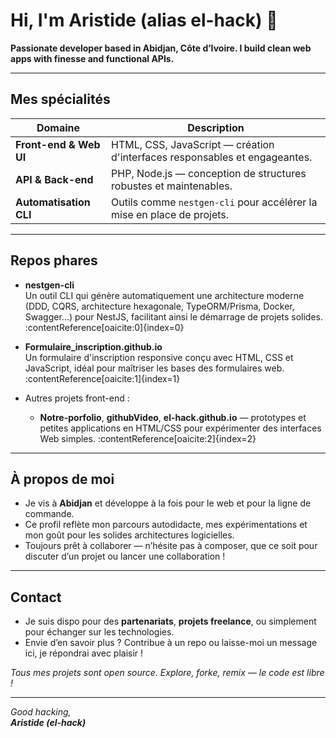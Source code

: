 # Hi, I'm **Aristide** (alias **el-hack**) 👋

**Passionate developer based in Abidjan, Côte d’Ivoire. I build clean web apps with finesse and functional APIs.**

---

##  Mes spécialités

| Domaine                   | Description                                                                 |
|--------------------------|-----------------------------------------------------------------------------|
| **Front-end & Web UI**   | HTML, CSS, JavaScript — création d'interfaces responsables et engageantes. |
| **API & Back-end**       | PHP, Node.js — conception de structures robustes et maintenables.           |
| **Automatisation CLI**   | Outils comme `nestgen-cli` pour accélérer la mise en place de projets.     |

---

##  Repos phares

- **nestgen-cli**  
  Un outil CLI qui génère automatiquement une architecture moderne (DDD, CQRS, architecture hexagonale, TypeORM/Prisma, Docker, Swagger...) pour NestJS, facilitant ainsi le démarrage de projets solides. :contentReference[oaicite:0]{index=0}

- **Formulaire_inscription.github.io**  
  Un formulaire d'inscription responsive conçu avec HTML, CSS et JavaScript, idéal pour maîtriser les bases des formulaires web. :contentReference[oaicite:1]{index=1}

- Autres projets front-end :  
  - **Notre-porfolio**, **githubVideo**, **el-hack.github.io** — prototypes et petites applications en HTML/CSS pour expérimenter des interfaces Web simples. :contentReference[oaicite:2]{index=2}

---

##  À propos de moi

- Je vis à **Abidjan** et développe à la fois pour le web et pour la ligne de commande.
- Ce profil reflète mon parcours autodidacte, mes expérimentations et mon goût pour les solides architectures logicielles.
- Toujours prêt à collaborer — n’hésite pas à composer, que ce soit pour discuter d’un projet ou lancer une collaboration !

---

##  Contact

- Je suis dispo pour des **partenariats**, **projets freelance**, ou simplement pour échanger sur les technologies.
- Envie d’en savoir plus ? Contribue à un repo ou laisse-moi un message ici, je répondrai avec plaisir ! 

_Tous mes projets sont open source. Explore, forke, remix — le code est libre !_

---

_Good hacking,  
**Aristide (el-hack)**_

